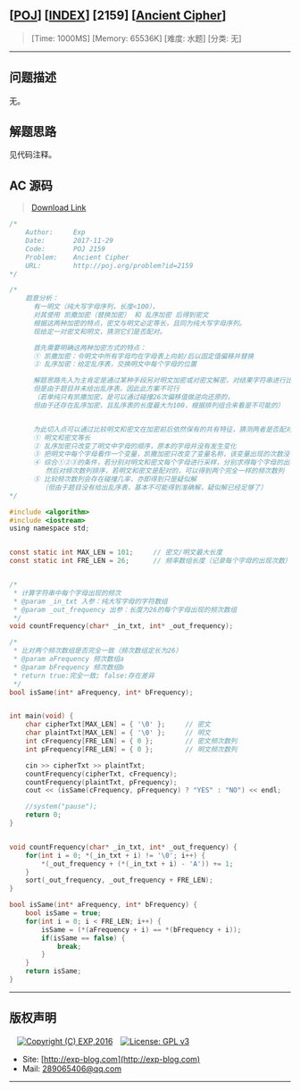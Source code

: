 ## [[POJ](http://poj.org/)] [[INDEX](https://github.com/lyy289065406/POJ-Solving-Reports)] [2159] [[Ancient Cipher](http://poj.org/problem?id=2159)]

> [Time: 1000MS] [Memory: 65536K] [难度: 水题] [分类: 无]

------

## 问题描述

无。

## 解题思路

见代码注释。

## AC 源码

> [Download Link](/reports/POJ2159-Ancient%20Cipher/src)


```c
/*
	Author:     Exp
	Date:       2017-11-29
	Code:       POJ 2159
	Problem:    Ancient Cipher
	URL:		http://poj.org/problem?id=2159
*/

/*
	题意分析：
	  有一明文（纯大写字母序列，长度<100），
	  对其使用 凯撒加密（替换加密） 和 乱序加密 后得到密文
	  根据这两种加密的特点，密文与明文必定等长，且同为纯大写字母序列。
	  现给定一对密文和明文，猜测它们是否配对。

	  首先需要明确这两种加密方式的特点：
	  ① 凯撒加密：令明文中所有字母均在字母表上向前/后以固定值偏移并替换
	  ② 乱序加密：给定乱序表，交换明文中每个字母的位置

	  解题思路先入为主肯定是通过某种手段另对明文加密或对密文解密，对结果字符串进行比较.
	  但是由于题目并未给出乱序表，因此此方案不可行 
	  （若单纯只有凯撒加密，是可以通过碰撞26次偏移值做逆向还原的，
	  但由于还存在乱序加密，且乱序表的长度最大为100，根据排列组合来看是不可能的）


	  为此切入点可以通过比较明文和密文在加密前后依然保有的共有特征，猜测两者是否配对：
	  ① 明文和密文等长
	  ② 乱序加密只改变了明文中字母的顺序，原本的字母并没有发生变化
	  ③ 把明文中每个字母看作一个变量，凯撒加密只改变了变量名称，该变量出现的次数没有发生变化
	  ④ 综合①②③的条件，若分别对明文和密文每个字母进行采样，分别求得每个字母的出现频次，
	     然后对频次数列排序，若明文和密文是配对的，可以得到两个完全一样的频次数列
	  ⑤ 比较频次数列会存在碰撞几率，亦即得到只是疑似解
	    （但由于题目没有给出乱序表，基本不可能得到准确解，疑似解已经足够了）
*/

#include <algorithm>
#include <iostream>
using namespace std;


const static int MAX_LEN = 101;		// 密文/明文最大长度
const static int FRE_LEN = 26;		// 频率数组长度（记录每个字母的出现次数）


/* 
 * 计算字符串中每个字母出现的频次
 * @param _in_txt 入参：纯大写字母的字符数组
 * @param _out_frequency 出参：长度为26的每个字母出现的频次数组
 */
void countFrequency(char* _in_txt, int* _out_frequency);

/* 
 * 比对两个频次数组是否完全一致（频次数组定长为26）
 * @param aFrequency 频次数组a
 * @param bFrequency 频次数组b
 * return true:完全一致; false:存在差异
 */
bool isSame(int* aFrequency, int* bFrequency);


int main(void) {
	char cipherTxt[MAX_LEN] = { '\0' };		// 密文
	char plaintTxt[MAX_LEN] = { '\0' };		// 明文
	int cFrequency[FRE_LEN] = { 0 };		// 密文频次数列
	int pFrequency[FRE_LEN] = { 0 };		// 明文频次数列

	cin >> cipherTxt >> plaintTxt;
	countFrequency(cipherTxt, cFrequency);
	countFrequency(plaintTxt, pFrequency);
	cout << (isSame(cFrequency, pFrequency) ? "YES" : "NO") << endl; 

	//system("pause");
	return 0;
}


void countFrequency(char* _in_txt, int* _out_frequency) {
	for(int i = 0; *(_in_txt + i) != '\0'; i++) {
		*(_out_frequency + (*(_in_txt + i) - 'A')) += 1;
	}
	sort(_out_frequency, _out_frequency + FRE_LEN);
}

bool isSame(int* aFrequency, int* bFrequency) {
	bool isSame = true;
	for(int i = 0; i < FRE_LEN; i++) {
		isSame = (*(aFrequency + i) == *(bFrequency + i));
		if(isSame == false) {
			break;
		}
	}
	return isSame;
}
```

------

## 版权声明

　[![Copyright (C) EXP,2016](https://img.shields.io/badge/Copyright%20(C)-EXP%202016-blue.svg)](http://exp-blog.com)　[![License: GPL v3](https://img.shields.io/badge/License-GPL%20v3-blue.svg)](https://www.gnu.org/licenses/gpl-3.0)
  

- Site: [http://exp-blog.com](http://exp-blog.com) 
- Mail: <a href="mailto:289065406@qq.com?subject=[EXP's Github]%20Your%20Question%20（请写下您的疑问）&amp;body=What%20can%20I%20help%20you?%20（需要我提供什么帮助吗？）">289065406@qq.com</a>


------
